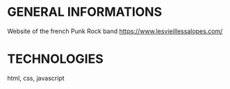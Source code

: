 # GENERAL INFORMATIONS
Website of the french Punk Rock band https://www.lesvieillessalopes.com/


# TECHNOLOGIES
html, css, javascript
